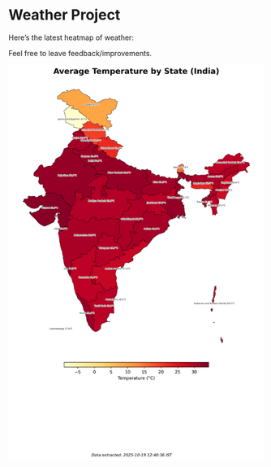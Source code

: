 # Weather Project

Here’s the latest heatmap of weather:

Feel free to leave feedback/improvements.

![India Heatmap](docs/assets/india_heatmap.png?v=F48EEE)
